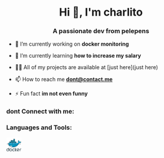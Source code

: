 <h1 align="center">Hi 👋, I'm charlito</h1>
<h3 align="center">A passionate dev from pelepens</h3>

- 🔭 I’m currently working on **docker monitoring**

- 🌱 I’m currently learning **how to increase my salary**

- 👨‍💻 All of my projects are available at [just here](just here)

- 📫 How to reach me **dont@contact.me**

- ⚡ Fun fact **im not even funny**

<h3 align="left">dont Connect with me:</h3>
<p align="left">
</p>

<h3 align="left">Languages and Tools:</h3>
<p align="left"> <a href="https://www.docker.com/" target="_blank" rel="noreferrer"> <img src="https://raw.githubusercontent.com/devicons/devicon/master/icons/docker/docker-original-wordmark.svg" alt="docker" width="40" height="40"/> </a> </p>

